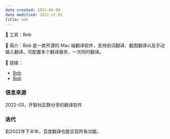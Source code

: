 ```yaml
---
date created: 2022-06-09
date modified: 2022-12-01
title: bob
---
```


🔧 工具：Bob

🔩 简介：Bob 是一款开源的 Mac 端翻译软件，支持划词翻译、截图翻译以及手动输入翻译。可配置多个翻译服务，一次同时翻译。

🔗 链接：
- [Bob](https://ripperhe.gitee.io/bob/) 
- [Bob](https://bobtranslate.com/)

### 信息来源
2022-03，开智社区群分享的翻译软件


### 迭代

到2022年下半年，百度翻译也能实现所有功能。
